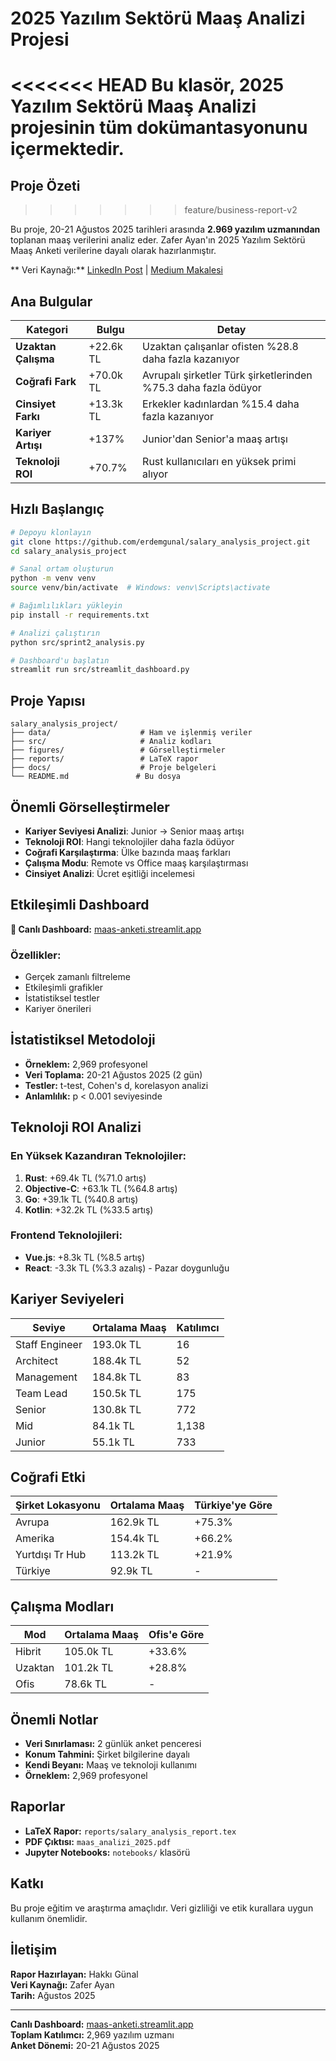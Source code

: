 # 2025 Yazılım Sektörü Maaş Analizi Projesi

<<<<<<< HEAD
Bu klasör, **2025 Yazılım Sektörü Maaş Analizi** projesinin tüm dokümantasyonunu içermektedir.
=======
## Proje Özeti
>>>>>>> feature/business-report-v2

Bu proje, 20-21 Ağustos 2025 tarihleri arasında **2.969 yazılım uzmanından** toplanan maaş verilerini analiz eder. Zafer Ayan'ın 2025 Yazılım Sektörü Maaş Anketi verilerine dayalı olarak hazırlanmıştır.

** Veri Kaynağı:** [LinkedIn Post](https://www.linkedin.com/posts/zaferayan_geleneksel-maa%C5%9F-anketi-buyrun-httpslnkdin-activity-7363866008664629248-7YcQ) | [Medium Makalesi](https://zaferayan.medium.com/2025-a%C4%9Fustos-detayl%C4%B1-maa%C5%9F-anketi-98446d71920a)

## Ana Bulgular

| Kategori | Bulgu | Detay |
|----------|-------|-------|
| **Uzaktan Çalışma** | +22.6k TL | Uzaktan çalışanlar ofisten %28.8 daha fazla kazanıyor |
| **Coğrafi Fark** | +70.0k TL | Avrupalı şirketler Türk şirketlerinden %75.3 daha fazla ödüyor |
| **Cinsiyet Farkı** | +13.3k TL | Erkekler kadınlardan %15.4 daha fazla kazanıyor |
| **Kariyer Artışı** | +137% | Junior'dan Senior'a maaş artışı |
| **Teknoloji ROI** | +70.7% | Rust kullanıcıları en yüksek primi alıyor |

## Hızlı Başlangıç

```bash
# Depoyu klonlayın
git clone https://github.com/erdemgunal/salary_analysis_project.git
cd salary_analysis_project

# Sanal ortam oluşturun
python -m venv venv
source venv/bin/activate  # Windows: venv\Scripts\activate

# Bağımlılıkları yükleyin
pip install -r requirements.txt

# Analizi çalıştırın
python src/sprint2_analysis.py

# Dashboard'u başlatın
streamlit run src/streamlit_dashboard.py
```

## Proje Yapısı

```
salary_analysis_project/
├── data/                    # Ham ve işlenmiş veriler
├── src/                     # Analiz kodları
├── figures/                 # Görselleştirmeler
├── reports/                 # LaTeX rapor
├── docs/                    # Proje belgeleri
└── README.md               # Bu dosya
```

## Önemli Görselleştirmeler

- **Kariyer Seviyesi Analizi**: Junior → Senior maaş artışı
- **Teknoloji ROI**: Hangi teknolojiler daha fazla ödüyor
- **Coğrafi Karşılaştırma**: Ülke bazında maaş farkları
- **Çalışma Modu**: Remote vs Office maaş karşılaştırması
- **Cinsiyet Analizi**: Ücret eşitliği incelemesi

## Etkileşimli Dashboard

**🔗 Canlı Dashboard:** [maas-anketi.streamlit.app](http://maas-anketi.streamlit.app)

### Özellikler:
- Gerçek zamanlı filtreleme
- Etkileşimli grafikler
- İstatistiksel testler
- Kariyer önerileri

## İstatistiksel Metodoloji

- **Örneklem:** 2,969 profesyonel
- **Veri Toplama:** 20-21 Ağustos 2025 (2 gün)
- **Testler:** t-test, Cohen's d, korelasyon analizi
- **Anlamlılık:** p < 0.001 seviyesinde

## Teknoloji ROI Analizi

### En Yüksek Kazandıran Teknolojiler:
1. **Rust**: +69.4k TL (%71.0 artış)
2. **Objective-C**: +63.1k TL (%64.8 artış)
3. **Go**: +39.1k TL (%40.8 artış)
4. **Kotlin**: +32.2k TL (%33.5 artış)

### Frontend Teknolojileri:
- **Vue.js**: +8.3k TL (%8.5 artış)
- **React**: -3.3k TL (%3.3 azalış) - Pazar doygunluğu

## Kariyer Seviyeleri

| Seviye | Ortalama Maaş | Katılımcı |
|--------|---------------|-----------|
| Staff Engineer | 193.0k TL | 16 |
| Architect | 188.4k TL | 52 |
| Management | 184.8k TL | 83 |
| Team Lead | 150.5k TL | 175 |
| Senior | 130.8k TL | 772 |
| Mid | 84.1k TL | 1,138 |
| Junior | 55.1k TL | 733 |

## Coğrafi Etki

| Şirket Lokasyonu | Ortalama Maaş | Türkiye'ye Göre |
|-------|---------------|-----------------|
| Avrupa | 162.9k TL | +75.3% |
| Amerika | 154.4k TL | +66.2% |
| Yurtdışı Tr Hub | 113.2k TL | +21.9% |
| Türkiye | 92.9k TL | - |

## Çalışma Modları

| Mod | Ortalama Maaş | Ofis'e Göre |
|-----|---------------|-------------|
| Hibrit | 105.0k TL | +33.6% |
| Uzaktan | 101.2k TL | +28.8% |
| Ofis | 78.6k TL | - |

## Önemli Notlar

- **Veri Sınırlaması:** 2 günlük anket penceresi
- **Konum Tahmini:** Şirket bilgilerine dayalı
- **Kendi Beyanı:** Maaş ve teknoloji kullanımı
- **Örneklem:** 2,969 profesyonel

## Raporlar

- **LaTeX Rapor:** `reports/salary_analysis_report.tex`
- **PDF Çıktısı:** `maas_analizi_2025.pdf`
- **Jupyter Notebooks:** `notebooks/` klasörü

## Katkı

Bu proje eğitim ve araştırma amaçlıdır. Veri gizliliği ve etik kurallara uygun kullanım önemlidir.

## İletişim

**Rapor Hazırlayan:** Hakkı Günal  
**Veri Kaynağı:** Zafer Ayan  
**Tarih:** Ağustos 2025

---

**Canlı Dashboard:** [maas-anketi.streamlit.app](http://maas-anketi.streamlit.app)  
**Toplam Katılımcı:** 2,969 yazılım uzmanı  
**Anket Dönemi:** 20-21 Ağustos 2025